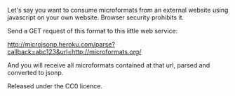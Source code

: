 Let's say you want to consume microformats from an external website using javascript on your own website. Browser security prohibits it.

Send a GET request of this format to this little web service:

http://microjsonp.heroku.com/parse?callback=abc123&url=http://microformats.org/

And you will receive all microformats contained at that url, parsed and converted to jsonp.

Released under the CC0 licence.